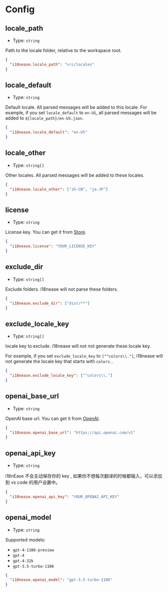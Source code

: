 # Config

## locale_path

- Type: `string`

Path to the locale folder, relative to the workspace root.

```json
{
  "i18nease.locale_path": "src/locales"
}
```

## locale_default

- Type: `string`

Default locale. All parsed messages will be added to this locale.
For example, if you set `locale_default` to `en-US`, all parsed messages will be added to `${locale_path}/en-US.json`.

```json
{
  "i18nease.locale_default": "en-US"
}
```

## locale_other

- Type: `string[]`

Other locales. All parsed messages will be added to these locales.

```json
{
  "i18nease.locale_other": ["zh-CN", "ja-JP"]
}
```

## license

- Type: `string`

License key. You can get it from [Store](https://hamsterbase.com/store/).

```json
{
  "i18nease.license": "YOUR_LICENSE_KEY"
}
```

## exclude_dir

- Type: `string[]`

Exclude folders. i18nease will not parse these folders.

```json
{
  "i18nease.exclude_dir": ["dist/**"]
}
```

## exclude_locale_key

- Type: `string[]`

locale key to exclude. i18nease will not not generate these locale key.

For example, if you set `exclude_locale_key` to `["^colors\\."]`, i18nease will not generate the locale key that starts with `colors.`.

```json
{
  "i18nease.exclude_locale_key": ["^colors\\."]
}
```

## openai_base_url

- Type: `string`

OpenAI base url. You can get it from [OpenAI](https://platform.openai.com/docs/api-reference/introduction).

```json
{
  "i18nease.openai_base_url": "https://api.openai.com/v1"
}
```

## openai_api_key

- Type: `string`

i18nEase 不会主动保存你的 key , 如果你不想每次翻译的时候都输入，可以添加到 vs code 的用户设置中。

```json
{
  "i18nease.openai_api_key": "YOUR_OPENAI_API_KEY"
}
```

## openai_model

- Type: `string`

Supported models:

- `gpt-4-1106-preview`
- `gpt-4`
- `gpt-4-32k`
- `gpt-3.5-turbo-1106`

```json
{
  "i18nease.openai_model": "gpt-3.5-turbo-1106"
}
```

